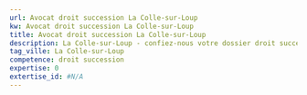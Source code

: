 ```yaml
---
url: Avocat droit succession La Colle-sur-Loup
kw: Avocat droit succession La Colle-sur-Loup
title: Avocat droit succession La Colle-sur-Loup
description: La Colle-sur-Loup - confiez-nous votre dossier droit succession
tag_ville: La Colle-sur-Loup
competence: droit succession
expertise: 0
extertise_id: #N/A
---
```

